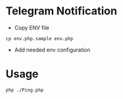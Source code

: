# Telegram Notification

- Copy ENV file

```shell
cp env.php.sample env.php
```

- Add needed env configuration

# Usage

```shell
php ./Ping.php
```
